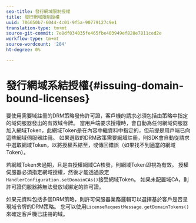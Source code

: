```yaml
---
seo-title: 發行網域限制授權
title: 發行網域限制授權
uuid: 706650b7-6044-4c01-9f5a-90779127c9e1
translation-type: tm+mt
source-git-commit: 7e8df034035fe465fbe403949ef828e7811ced2e
workflow-type: tm+mt
source-wordcount: '204'
ht-degree: 0%

---
```



# 發行網域系結授權{#issuing-domain-bound-licenses}

要使用需要域註冊的DRM策略發佈許可證，客戶機的請求必須包括由策略中指定的域伺服器發出的有效域令牌。 當用戶端要求授權時，會自動為任何網域伺服器加入網域Token，此網域Token是在內容中繼資料中指定的，但前提是用戶端已向這些網域伺服器註冊。 如果選取的DRM政策需要網域註冊，則SDK會自動從請求中選取網域Token，以將授權系結至，或傳回錯誤（如果找不到適當的網域Token）。

若網域Token未過期，且是由授權網域CA核發，則網域Token即視為有效。 授權伺服器必須指定網域授權，然後才能透過設定`HandlerConfiguration.setDomainCAs()`接受網域Token。 如果未配置域CA，則許可證伺服器將無法發放域綁定的許可證。

如果元資料包括多個DRM策略，則許可伺服器業務邏輯可以選擇基於客戶是否呈現域令牌的DRM策略。 您可以使用`LicenseRequestMessage.getDomainTokens()`來確定客戶機已註冊的域。
